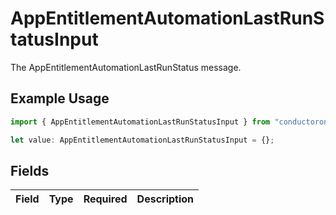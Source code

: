 # AppEntitlementAutomationLastRunStatusInput

The AppEntitlementAutomationLastRunStatus message.

## Example Usage

```typescript
import { AppEntitlementAutomationLastRunStatusInput } from "conductorone-sdk-typescript/sdk/models/shared";

let value: AppEntitlementAutomationLastRunStatusInput = {};
```

## Fields

| Field       | Type        | Required    | Description |
| ----------- | ----------- | ----------- | ----------- |